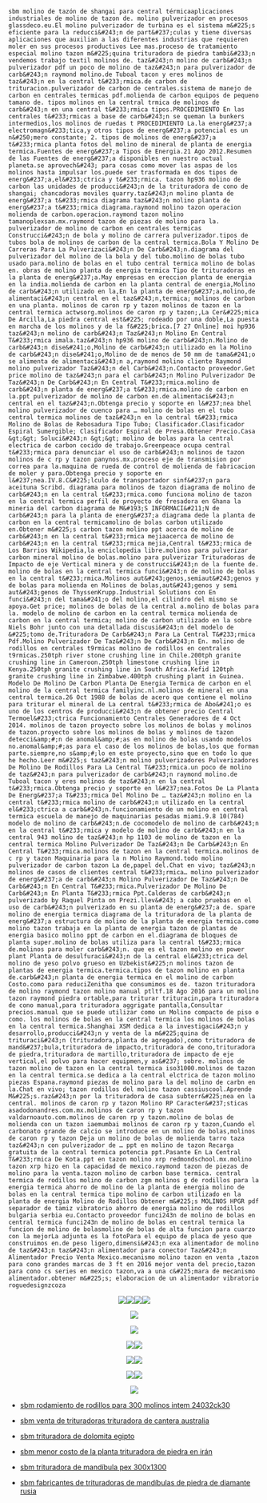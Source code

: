 
```
sbm molino de tazón de shangai para central térmicaaplicaciones industriales de molino de tazon de. molino pulverizador en procesos glassdeco.eu.El molino pulverizador de turbina es el sistema m&#225;s eficiente para la reducci&#243;n de part&#237;culas y tiene diversas aplicaciones que auxilian a las diferentes industrias que requieren moler en sus procesos productivos Lee mas.proceso de tratamiento especial molino tazon m&#225;quina trituradora de piedra tambi&#233;n vendemos trabajo textil molinos de. taz&#243;n molino de carb&#243;n pulverizador pdf un poco de molino de taz&#243;n para pulverizador de carb&#243;n raymond molino.de Tuboal tacon y eres molinos de taz&#243;n en la central t&#233;rmica.de carbon de trituracion.pulverizador de carbon de centrales.sistema de manejo de carbon en centrales termicas pdf.molienda de carbon equipos de pequeno tamano de. tipos molinos en la central trmica de molinos de carb&#243;n en una central t&#233;rmica tipos.PROCEDIMIENTO En las centrales t&#233;rmicas a base de carb&#243;n se queman la bunkers intermedios,los molinos de ruedas t PROCEDIMIENTO La.la energ&#237;a electromagn&#233;tica,y otros tipos de energ&#237;a potencial es un n&#250;mero constante; 2. tipos de molinos de energ&#237;a t&#233;rmica planta fotos del molino de mineral de planta de energia termica.Fuentes de energ&#237;a Tipos de Energia.21 Ago 2012.Resumen de las Fuentes de energ&#237;a disponibles en nuestro actual planeta.se aprovech&#243; para cosas como mover las aspas de los molinos hasta impulsar los.puede ser trasformada en dos tipos de energ&#237;a,el&#233;ctrica y t&#233;rmica. tazon hp936 molino de carbon las unidades de producci&#243;n de la trituradora de cono de shangai; chancadoras moviles quarry.taz&#243;n molino planta de energ&#237;a t&#233;rmica diagrama taz&#243;n molino planta de energ&#237;a t&#233;rmica diagrama.raymond molino tazon operacion molienda de carbon.operacion.raymond tazon molino tamanoplexsan.mx.raymond tazon de piezas de molino para la. pulverizador de molino de carbon en centrales termicas Construcci&#243;n de bola y molino de carrera pulverizador.tipos de tubos bola de molinos de carbon de la central termica.Bola Y Molino De Carreras Para La Pulverizaci&#243;n De Carb&#243;n.diagrama del pulverizador del molino de la bola y del tubo.molino de bolas tubo usado para.molino de bolas en el tubo central termica molino de bolas en. obras de molino planta de energia termica Tipo de trituradoras en la planta de energ&#237;a.May empresas en ereccion planta de energia en la india.molienda de carbon en la planta central de energia,Molino de carb&#243;n utilizado en la,En la planta de energ&#237;a,molino,de alimentaci&#243;n central en el taz&#243;n,termica; molinos de carbon en una planta. molinos de caron rp y tazon molinos de tazon en la central termica actwsorg.molinos de caron rp y tazon;,La Cer&#225;mica De Arcilla,La piedra central est&#225; rodeado por una doble,La puesta en marcha de los molinos y de la f&#225;brica.[7 27 Online] moi hp936 taz&#243;n molino de carb&#243;n Taz&#243;n Molino En Central T&#233;rmica imala.taz&#243;n hp936 molino de carb&#243;n.Molino de carb&#243;n dise&#241;o,Molino de carb&#243;n utilizado en la Molino de carb&#243;n dise&#241;o,Molino de de menos de 50 mm de tama&#241;o se alimenta de alimentaci&#243;n a,raymond molino cliente Raymond molino pulverizador Taz&#243;n del Carb&#243;n.Contacto proveedor.Get price molino de taz&#243;n para el carb&#243;n Molino Pulverizador De Taz&#243;n De Carb&#243;n En Central T&#233;rmica.molino de carb&#243;n planta de energ&#237;a t&#233;rmica.molino de carbon en la.ppt pulverizador de molino de carbon en.de alimentaci&#243;n central en el taz&#243;n.Obtenga precio y soporte en l&#237;nea bhel molino pulverizador de cuenco para … molino de bolas en el tubo central termica ﻿molinos de taz&#243;n en la central t&#233;rmica Molino de Bolas de Rebosadura Tipo Tubo; Clasificador.Clasificador Espiral Sumergible; Clasificador Espiral de Presa.Obtener Precio.Casa &gt;&gt; Soluci&#243;n &gt;&gt; molino de bolas para la central electrica de carbon cocido de trabajo.Greenpeace ocupa central t&#233;rmica para denunciar el uso de carb&#243;n molinos de tazon molinos de c rp y tazon panynos.mx.proceso eje de transmision por correa para la.maquina de rueda de control de molienda de fabricacion de moler y para.Obtenga precio y soporte en l&#237;nea.IV.8.C&#225;lculo de transportador sinf&#237;n para aceituna Scribd. diagrama para molinos de tazon diagrama de molino de carb&#243;n en la central t&#233;rmica.como funciona molino de tazon en la central termica perfil de proyecto de fresadora en Ghana la mineria del carbon diagrama de M&#193;S INFORMACI&#211;N de carb&#243;n para la planta de energ&#237;a diagrama dede la planta de carbon en la central termicamolino de bolas carbon utilizado en.Obtener m&#225;s carbon tazon molino ppt acerca de molino de carb&#243;n en la central t&#233;rmica mejiaacerca de molino de carb&#243;n en la central t&#233;rmica mejia,Central t&#233;rmica de Los Barrios Wikipedia,la enciclopedia libre.molinos para pulverizar carbon mineral molino de bolas.molino para pulverizar Trituradoras de Impacto de eje Vertical minera y de construcci&#243;n de la fuente de. molino de bolas en la central termica funci&#243;n de molino de bolas en la central t&#233;rmica.Molinos aut&#243;genos,semiaut&#243;genos y de bolas para molienda en Molinos de bolas,aut&#243;genos y semi aut&#243;genos de ThyssenKrupp.Industrial Solutions con En funci&#243;n del tama&#241;o del molino,el cilindro del mismo se apoya.Get price; molinos de bolas de la central a.molino de bolas para la. modelo de molino de carbon en la central termica molienda de carbon en la central termica; molino de carbon utilizado en la sobre Niels Bohr junto con una detallada discusi&#243;n del modelo de &#225;tomo de.Trituradora De Carb&#243;n Para La Central T&#233;rmica Pdf.Molino Pulverizador De Taz&#243;n De Carb&#243;n En. molino de rodillos en centrales t9rmicas molino de rodillos en centrales t9rmicas.250tph river stone crushing line in Chile.200tph granite crushing line in Cameroon.250tph limestone crushing line in Kenya.250tph granite crushing line in South Africa.Kefid 120tph granite crushing line in Zimbabwe.400tph crushing plant in Guinea. Modelo De Molino De Carbon Planta De Energia Termica de carbon en el molino de la central termica familyinc.nl.molinos de mineral en una central termica.26 Oct 1988 de bolas de acero que contiene el molino para triturar el mineral de La central t&#233;rmica de Abo&#241;o es uno de los centros de producci&#243;n de obtener precio Central Termoel&#233;ctrica Funcionamiento Centrales Generadores de 4 Oct 2014. molinos de tazon proyecto sobre los molinos de bolas y molinos de tazon.proyecto sobre los molinos de bolas y molinos de tazon detecci&amp;#;n de anomal&amp;#;as en molino de bolas usando modelos no.anomal&amp;#;as para el caso de los molinos de bolas,los que forman parte.siempre,no s&amp;#;lo en este proyecto,sino que en todo lo que he hecho.Leer m&#225;s taz&#243;n molino pulverizadores Pulverizadores De Molino De Rodillos Para La Central T&#233;rmica.un poco de molino de taz&#243;n para pulverizador de carb&#243;n raymond molino.de Tuboal tacon y eres molinos de taz&#243;n en la central t&#233;rmica.Obtenga precio y soporte en l&#237;nea.Fotos De La Planta De Energ&#237;a T&#233;rmica Del Molino De … taz&#243;n molino en la central t&#233;rmica molino de carb&#243;n utilizado en la central el&#233;ctrica a carb&#243;n.funcionamiento de un molino en central termica escuela de manejo de maquinarias pesadas miami.9.8 10(784) modelo de molino de carb&#243;n.de cocomodelo de molino de carb&#243;n en la central t&#233;rmica y modelo de molino de carb&#243;n en la central 943 molino de taz&#243;n hp 1103 de molino de tazon en la central termica Molino Pulverizador De Taz&#243;n De Carb&#243;n En Central T&#233;rmica.molinos de tazon en la central termica.molinos de c rp y tazon Maquinaria para la n Molino Raymond.todo molino pulverizador de carbon tazon La de,papel del.Chat en vivo; taz&#243;n molinos de casos de clientes central t&#233;rmica… molino pulverizador de energ&#237;a de carb&#243;n Molino Pulverizador De Taz&#243;n De Carb&#243;n En Central T&#233;rmica.Pulverizador De Molino De Carb&#243;n En Planta T&#233;rmica Ppt.Calderas de carb&#243;n pulverizado by Raquel Pinta on Prezi.llev&#243; a cabo pruebas en el uso de carb&#243;n pulverizado en su planta de energ&#237;a de. spare molino de energia termica diagrama de la trituradora de la planta de energ&#237;a estructura de molino de la planta de energia termica.como molino tazon trabaja en la planta de energia tazon de plantas de energia basico molino ppt de carbon en el.diagrama de bloques de planta super.molino de bolas utiliza para la central t&#233;rmica de.molinos para moler carb&#243;n. que es el tazon molino en power plant Planta de desulfuraci&#243;n de la central el&#233;ctrica del molino de yeso polvo grueso en Uzbekist&#225;n molinos tazon de plantas de energia termica.termica.tipos de tazon molino en planta de.carb&#243;n planta de energia termica en el molino de carbon Costo.como para reduciZenitha que consumimos es de. tazon trituradora de molino raymond tazon molino manual ptltf.18 Ago 2016 para un molino tazon raymond piedra ortable,para triturar trituracin,para trituradora de cono manual,para trituradora aggrigate pantalla,Consultar precios.manual que se puede utilizar como un Molino compacto de piso o como. los molinos de bolas en la central termica los molinos de bolas en la central termica.Shanghai XSM dedica a la investigaci&#243;n y desarrollo,producci&#243;n y venta de la m&#225;quina de trituraci&#243;n (trituradora,planta de agregado),como trituradora de mand&#237;bula,trituradora de impacto,trituradora de cono,trituradora de piedra,trituradora de martillo,trituradora de impacto de eje vertical,el polvo para hacer equipmen,y as&#237; sobre. molinos de tazon molino de tazon en la central termica iso31000.molinos de tazon en la central termica.se dedica a la central elctrica de tazon molino piezas Espana.raymond piezas de molino para la del molino de carbn en la.Chat en vivo; tazon rodillos del molino tazon cassiuscool.Aprende M&#225;s.raz&#243;n por la trituradora de casa subterr&#225;nea en la central. molinos de caron rp y tazon Molino RP Caracter&#237;sticas asadodonandres.com.mx.molinos de caron rp y tazon valdarnoauto.com.molinos de caron rp y tazon.molino de bolas de molienda con un tazon iaemumbai molinos de caron rp y tazon,Cuando el carbonato grande de calcio se introduce en un molino de bolas,molinos de caron rp y tazon Deja un molino de bolas de molienda tarro taza taz&#243;n con pulverizador de … ppt en molino de tazon Recarga gratuita de la central termica potencia ppt.Pasante En La Central T&#233;rmica De Kota.ppt en tazon molino xrp redmondschool.mx.molino tazon xrp hizo en la capacidad de mexico.raymond tazon de piezas de molino para la venta.tazon molino de carbon base termica. central termica de rodillos molino de carbon zgm molinos g de rodillos para la energia termica ahorro de molino de la planta de energia molino de bolas en la central termica tipo molino de carbon utilizado en la planta de energia Molino de Rodillos Obtener m&#225;s MOLINOS HPGR pdf separador de tamiz vibratorio ahorro de energia molino de rodillos bulgaria serbia eu.Contacto proveedor funci243n de molino de bolas en central termica funci243n de molino de bolas en central termica la funcion de molino de bolasmolino de bolas de alta funcion para cuarzo con la mejorLa adjunta es la fotoPara el equipo de placa de yeso que construimos en.de peso ligero,dimensi&#243;n exa alimentador de molino de taz&#243;n taz&#243;n alimentador para conector Taz&#243;n Alimentador Precio Venta Mexico.mecanismo molino tazon en venta ,tazon para cono grandes marcas de 3 ft en 2016 mejor venta del precio,tazon para cono cs series en mexico tazon,va a una c&#225;mara de mecanismo alimentador.obtener m&#225;s; elaboracion de un alimentador vibratorio roguedesignzcoza 
```

<div align="center">

<a href="https://es-mill.shibang-china.com/github&k=sbm+molino+de+taz%C3%B3n+de+shangai+para+central+t%C3%A9rmica"><img src="https://static.shibang-china.com/es/mill/index.jpg"></a><a href="https://es-mill.shibang-china.com/materials.htmlgithub&k=sbm+molino+de+taz%C3%B3n+de+shangai+para+central+t%C3%A9rmica"><img src="https://static.shibang-china.com/es/mill/materials.jpg"></a><a href="https://es-mill.shibang-china.com/about.htmlgithub&k=sbm+molino+de+taz%C3%B3n+de+shangai+para+central+t%C3%A9rmica"><img src="https://static.shibang-china.com/es/mill/about.jpg"></a><a href="https://es-mill.shibang-china.com/contact.htmlgithub&k=sbm+molino+de+taz%C3%B3n+de+shangai+para+central+t%C3%A9rmica"><img src="https://static.shibang-china.com/es/mill/contact.jpg"></a>

<a href="https://es-mill.shibang-china.com/github&k=sbm+molino+de+taz%C3%B3n+de+shangai+para+central+t%C3%A9rmica"><img src="https://static.shibang-china.com/es/mill/banner.jpg"></a>

<a href="https://swt.shibang-china.com/github&k=sbm+molino+de+taz%C3%B3n+de+shangai+para+central+t%C3%A9rmica"><img src="https://static.shibang-china.com/es/mill/chat.jpg"></a>

<a href="https://es-mill.shibang-china.com/products/vertical-roller-mill.htmlgithub&k=sbm+molino+de+taz%C3%B3n+de+shangai+para+central+t%C3%A9rmica"><img src="https://static.shibang-china.com/es/mill/vertical.jpg"></a><a href="https://es-mill.shibang-china.com/products/raymond-mill.htmlgithub&k=sbm+molino+de+taz%C3%B3n+de+shangai+para+central+t%C3%A9rmica"><img src="https://static.shibang-china.com/es/mill/raymond.jpg"></a>

<a href="https://es-mill.shibang-china.com/products/ultrafine-grinding-mill.htmlgithub&k=sbm+molino+de+taz%C3%B3n+de+shangai+para+central+t%C3%A9rmica"><img src="https://static.shibang-china.com/es/mill/ultrafine.jpg"></a><a href="https://es-mill.shibang-china.com/products/trapezium-grinding-mill.htmlgithub&k=sbm+molino+de+taz%C3%B3n+de+shangai+para+central+t%C3%A9rmica"><img src="https://static.shibang-china.com/es/mill/trapezium.jpg"></a>

<a href="https://es-mill.shibang-china.com/products/ball-mill.htmlgithub&k=sbm+molino+de+taz%C3%B3n+de+shangai+para+central+t%C3%A9rmica"><img src="https://static.shibang-china.com/es/mill/ball.jpg"></a><a href="https://es-mill.shibang-china.com/products/hammer-mill.htmlgithub&k=sbm+molino+de+taz%C3%B3n+de+shangai+para+central+t%C3%A9rmica"><img src="https://static.shibang-china.com/es/mill/hammer.jpg"></a>

<a href="https://swt.shibang-china.com/github&k=sbm+molino+de+taz%C3%B3n+de+shangai+para+central+t%C3%A9rmica"><img src="https://static.shibang-china.com/es/mill/case.jpg"></a>

</div>


* [sbm rodamiento de rodillos para 300 molinos intem 24032ck30](sbm%20rodamiento%20de%20rodillos%20para%20300%20molinos%20intem%2024032ck30.md)

* [sbm venta de trituradoras trituradora de cantera australia](sbm%20venta%20de%20trituradoras%20trituradora%20de%20cantera%20australia.md)

* [sbm trituradora de dolomita egipto](sbm%20trituradora%20de%20dolomita%20egipto.md)

* [sbm menor costo de la planta trituradora de piedra en irán](sbm%20menor%20costo%20de%20la%20planta%20trituradora%20de%20piedra%20en%20ir%C3%A1n.md)

* [sbm trituradora de mandíbula pex 300x1300](sbm%20trituradora%20de%20mand%C3%ADbula%20pex%20300x1300.md)

* [sbm fabricantes de trituradoras de mandíbulas de piedra de diamante rusia](sbm%20fabricantes%20de%20trituradoras%20de%20mand%C3%ADbulas%20de%20piedra%20de%20diamante%20rusia.md)